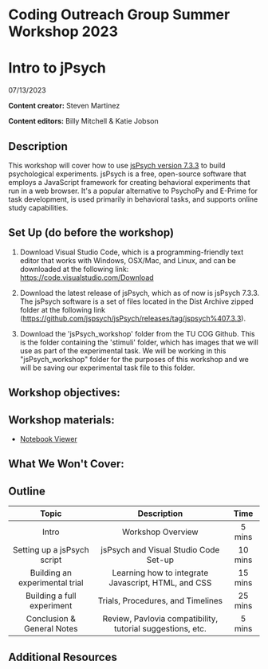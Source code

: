# Coding Outreach Group Summer Workshop 2023
# Intro to jPsych
07/13/2023

__**Content creator:**__ Steven Martinez

__**Content editors:**__ Billy Mitchell & Katie Jobson

## Description
This workshop will cover how to use [jsPsych version 7.3.3](https://github.com/jspsych/jsPsych/releases/tag/jspsych%407.3.3) to build psychological experiments. jsPsych is a free, open-source software that employs a JavaScript framework for creating behavioral experiments that run in a web browser. It's a popular alternative to PsychoPy and E-Prime for task development, is used primarily in behavioral tasks, and supports online study capabilities.  

## Set Up (do before the workshop)
1. Download Visual Studio Code, which is a programming-friendly text editor that works with Windows, OSX/Mac, and Linux, and can be downloaded at the following link:  https://code.visualstudio.com/Download

2. Download the latest release of jsPsych, which as of now is jsPsych 7.3.3. The jsPsych software is a set of files located in the Dist Archive zipped folder at the following link (https://github.com/jspsych/jsPsych/releases/tag/jspsych%407.3.3).

3. Download the 'jsPsych_workshop' folder from the TU COG Github. This is the folder containing the 'stimuli' folder, which has images that we will use as part of the experimental task. We will be working in this "jsPsych_workshop" folder for the purposes of this workshop and we will be saving our experimental task file to this folder.

    
## Workshop objectives:


## Workshop materials:
- [Notebook Viewer](https://tu-coding-outreach-group.github.io/cog_summer_workshops_2023/jspsych/index.html)

## What We Won't Cover:

## Outline
| Topic | Description | Time |
| :---: | :---: | :---: |
| Intro | Workshop Overview | 5 mins |
| Setting up a jsPsych script | jsPsych and Visual Studio Code Set-up  | 10 mins |
| Building an experimental trial | Learning how to integrate Javascript, HTML, and CSS | 15 mins |
| Building a full experiment | Trials, Procedures, and Timelines | 25 mins  |
| Conclusion & General Notes | Review, Pavlovia compatibility, tutorial suggestions, etc. | 5 mins |

## Additional Resources
